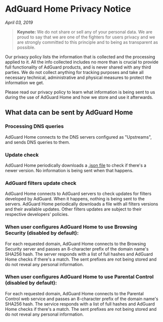 # AdGuard Home Privacy Notice
*April 03, 2019*
> **Keynote:** We do not share or sell any of your personal data. We are proud to say that we are one of the fighters for users privacy and we are strongly committed to this principle and to being as transparent as possible.

Our privacy policy lists the information that is collected and the processing applied to it. All the info collected includes no more than is crucial to provide full functionality of AdGuard products, and is never shared with any third parties. We do not collect anything for tracking purposes and take all necessary technical, administrative and physical measures to protect the information we get.

Please read our privacy policy to learn what information is being sent to us during the use of AdGuard Home and how we store and use it afterwards.

## What data can be sent by AdGuard Home

### Processing DNS queries

AdGuard Home connects to the DNS servers configured as "Upstreams", and sends DNS queries to them.

### Update check

AdGuard Home periodically downloads a [.json file](https://github.com/AdguardTeam/AdGuardHome/blob/master/version.json) to check if there's a newer version. No information is being sent when that happens.

### AdGuard filters update check

AdGuard Home connects to AdGuard servers to check updates for filters developed by AdGuard. When it happens, nothing is being sent to the servers. AdGuard Home periodically downloads a file with all filters versions and their available updates. Other filters updates are subject to their respective developers' policies.

### When user configures AdGuard Home to use Browsing Security (disabled by default):

For each requested domain, AdGuard Home connects to the Browsing Security server and passes an 8-character prefix of the domain name's SHA256 hash. The server responds with a list of full hashes and AdGuard Home checks if there's a match. The sent prefixes are not being stored and do not reveal any personal information.

### When user configures AdGuard Home to use Parental Control (disabled by default):

For each requested domain, AdGuard Home connects to the Parental Control web service and passes an 8-character prefix of the domain name's SHA256 hash. The service responds with a list of full hashes and AdGuard Home checks if there's a match. The sent prefixes are not being stored and do not reveal any personal information.